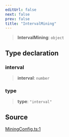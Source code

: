 ```yaml
---
editUrl: false
next: false
prev: false
title: "IntervalMining"
---
```


> **IntervalMining**: `object`

## Type declaration

### interval

> **interval**: `number`

### type

> **type**: `"interval"`

## Source

[MiningConfig.ts:1](https://github.com/evmts/tevm-monorepo/blob/main/packages/base-client/src/MiningConfig.ts#L1)

